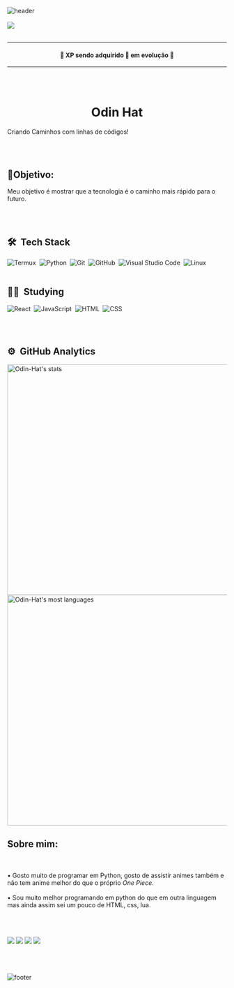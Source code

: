 ![header](https://capsule-render.vercel.app/api?type=wave&color=gradient&height=150&section=header)
<br><br>
<img src="https://img.shields.io/static/v1?label=Blog&message=Odin-Hat&color=7159c1&style=for-the-badge&logo=ghost" href="https://www.linkedin.com/in/matheus-torres-b7314b234/"/>
<br><br>

-----
<h4 align="center"> 
	🚧  XP sendo adquirido 🚀 em evolução  🚧
</h4>

-------
<br><br>
<h1 align="center">Odin Hat</h1>
<p align=center">Criando Caminhos com linhas de códigos!</p>

<br><br>
## 📌Objetivo: 
Meu objetivo é mostrar que a tecnologia é o caminho mais rápido para o futuro.

<br><br>

## 🛠 &nbsp;Tech Stack

![Termux](https://img.shields.io/badge/-Termux-05122A?style=flat&logo=termux)&nbsp;
![Python](https://img.shields.io/badge/-Python-05122A?style=flat&logo=python)&nbsp;
![Git](https://img.shields.io/badge/-Git-05122A?style=flat&logo=git)&nbsp;
![GitHub](https://img.shields.io/badge/-GitHub-05122A?style=flat&logo=github)&nbsp;
![Visual Studio Code](https://img.shields.io/badge/-Visual%20Studio%20Code-05122A?style=flat&logo=visual-studio-code&logoColor=007ACC)&nbsp;
![Linux](https://img.shields.io/badge/-Linux-05122A?style=flat&logo=linux)&nbsp;
<br><br>
## 👨‍💻 &nbsp;Studying

![React](https://img.shields.io/badge/-React-05122A?style=flat&logo=react)&nbsp;
![JavaScript](https://img.shields.io/badge/-JavaScript-05122A?style=flat&logo=javascript)&nbsp;
![HTML](https://img.shields.io/badge/-HTML-05122A?style=flat&logo=HTML5)&nbsp;
![CSS](https://img.shields.io/badge/-CSS-05122A?style=flat&logo=CSS3&logoColor=1572B6)&nbsp;

<br><br>

## ⚙️ &nbsp;GitHub Analytics

<p align="left">
<img width="530em" src="https://github-readme-stats.vercel.app/api?username=Odin-Hat&show_icons=true&theme=vision-friendly-dark" alt="Odin-Hat's stats"/>
<img width="530em" src="https://github-readme-stats.vercel.app/api/top-langs/?username=Odin-Hat&layout=compact&theme=vision-friendly-dark" alt="Odin-Hat's most languages"/>
</p>

## Sobre mim:
<br><br>
• Gosto muito de programar em Python, gosto de assistir animes também e não tem anime melhor do que o próprio *One Piece*.
<br><br>
• Sou muito melhor programando em python do que em outra linguagem mas ainda assim sei um pouco de HTML, css, lua.
<br><br>
<div>
<br><br>
  <a href="https://www.instagram.com/theuz_god000/" target="_blank"><img src="https://img.shields.io/badge/-Instagram-%23E4405F?style=for-the-badge&logo=instagram&logoColor=white" target="_blank"></a>
   <a href="https://discord.com/channels/@me" target="_blank"><img src="https://img.shields.io/badge/Discord-7289DA?style=for-the-badge&logo=discord&logoColor=white" target="_blank"></a> 
   <a href = "mailto: theuz321torres@hotmail.com"><img src="https://img.shields.io/badge/-Gmail-%23333?style=for-the-badge&logo=gmail&logoColor=white" target="_blank"></a>
  <a href="https://www.linkedin.com/mwlite/in/matheus-torres-b7314b234" target="_blank"><img src="https://img.shields.io/badge/-LinkedIn-%230077B5?style=for-the-badge&logo=linkedin&logoColor=white" target="_blank"></a>
<br><br>
</div>
<br><br>

![footer](https://capsule-render.vercel.app/api?type=wave&color=gradient&height=150&section=footer)
